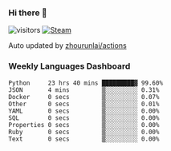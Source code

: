 ### Hi there 👋

![visitors](https://visitor-badge.glitch.me/badge?page_id=zhourunlai)
[![Steam](https://img.shields.io/badge/dynamic/json?label=Steam&query=%24.data.totalSubs&url=https%3A%2F%2Fapi.spencerwoo.com%2Fsubstats%2F%3Fsource%3DsteamGames%26queryKey%3D76561198285156854&suffix=%20Games&logo=steam&labelColor=134375&color=0b1a37&longCache=true)](http://steamcommunity.com/profiles/76561198285156854)

Auto updated by <a href="https://github.com/zhourunlai/zhourunlai/actions" target="_blank">zhourunlai/actions</a>

### Weekly Languages Dashboard

<!--PART:wakatime-->
```text
Python     23 hrs 40 mins █████████▓ 99.60%
JSON       4 mins         ▒░░░░░░░░░ 0.31%
Docker     0 secs         ▒░░░░░░░░░ 0.07%
Other      0 secs         ▒░░░░░░░░░ 0.01%
YAML       0 secs         ▒░░░░░░░░░ 0.00%
SQL        0 secs         ▒░░░░░░░░░ 0.00%
Properties 0 secs         ▒░░░░░░░░░ 0.00%
Ruby       0 secs         ▒░░░░░░░░░ 0.00%
Text       0 secs         ▒░░░░░░░░░ 0.00%
```
<!--PART:wakatime-->
